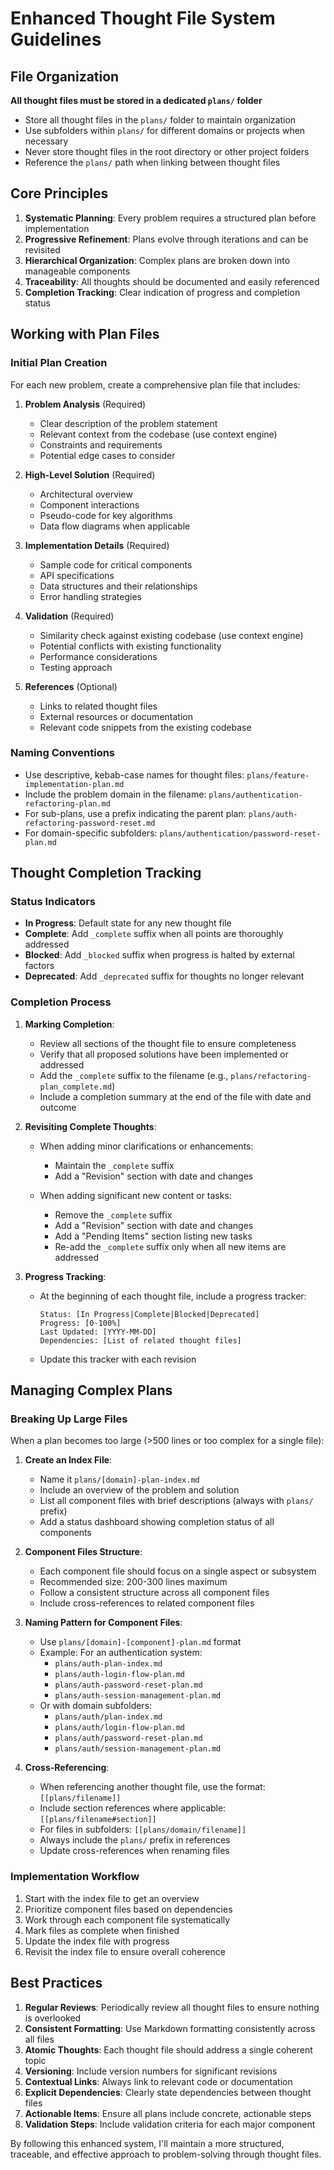 # Enhanced Thought File System Guidelines

## File Organization

**All thought files must be stored in a dedicated `plans/` folder**

- Store all thought files in the `plans/` folder to maintain organization
- Use subfolders within `plans/` for different domains or projects when necessary
- Never store thought files in the root directory or other project folders
- Reference the `plans/` path when linking between thought files

## Core Principles

1. **Systematic Planning**: Every problem requires a structured plan before implementation
2. **Progressive Refinement**: Plans evolve through iterations and can be revisited
3. **Hierarchical Organization**: Complex plans are broken down into manageable components
4. **Traceability**: All thoughts should be documented and easily referenced
5. **Completion Tracking**: Clear indication of progress and completion status

## Working with Plan Files

### Initial Plan Creation

For each new problem, create a comprehensive plan file that includes:

1. **Problem Analysis** (Required)
   - Clear description of the problem statement
   - Relevant context from the codebase (use context engine)
   - Constraints and requirements
   - Potential edge cases to consider

2. **High-Level Solution** (Required)
   - Architectural overview
   - Component interactions
   - Pseudo-code for key algorithms
   - Data flow diagrams when applicable

3. **Implementation Details** (Required)
   - Sample code for critical components
   - API specifications
   - Data structures and their relationships
   - Error handling strategies

4. **Validation** (Required)
   - Similarity check against existing codebase (use context engine)
   - Potential conflicts with existing functionality
   - Performance considerations
   - Testing approach

5. **References** (Optional)
   - Links to related thought files
   - External resources or documentation
   - Relevant code snippets from the existing codebase

### Naming Conventions

- Use descriptive, kebab-case names for thought files: `plans/feature-implementation-plan.md`
- Include the problem domain in the filename: `plans/authentication-refactoring-plan.md`
- For sub-plans, use a prefix indicating the parent plan: `plans/auth-refactoring-password-reset.md`
- For domain-specific subfolders: `plans/authentication/password-reset-plan.md`

## Thought Completion Tracking

### Status Indicators

- **In Progress**: Default state for any new thought file
- **Complete**: Add `_complete` suffix when all points are thoroughly addressed
- **Blocked**: Add `_blocked` suffix when progress is halted by external factors
- **Deprecated**: Add `_deprecated` suffix for thoughts no longer relevant

### Completion Process

1. **Marking Completion**:
   - Review all sections of the thought file to ensure completeness
   - Verify that all proposed solutions have been implemented or addressed
   - Add the `_complete` suffix to the filename (e.g., `plans/refactoring-plan_complete.md`)
   - Include a completion summary at the end of the file with date and outcome

2. **Revisiting Complete Thoughts**:
   - When adding minor clarifications or enhancements:
     - Maintain the `_complete` suffix
     - Add a "Revision" section with date and changes

   - When adding significant new content or tasks:
     - Remove the `_complete` suffix
     - Add a "Revision" section with date and changes
     - Add a "Pending Items" section listing new tasks
     - Re-add the `_complete` suffix only when all new items are addressed

3. **Progress Tracking**:
   - At the beginning of each thought file, include a progress tracker:
     ```
     Status: [In Progress|Complete|Blocked|Deprecated]
     Progress: [0-100%]
     Last Updated: [YYYY-MM-DD]
     Dependencies: [List of related thought files]
     ```
   - Update this tracker with each revision

## Managing Complex Plans

### Breaking Up Large Files

When a plan becomes too large (>500 lines or too complex for a single file):

1. **Create an Index File**:
   - Name it `plans/[domain]-plan-index.md`
   - Include an overview of the problem and solution
   - List all component files with brief descriptions (always with `plans/` prefix)
   - Add a status dashboard showing completion status of all components

2. **Component Files Structure**:
   - Each component file should focus on a single aspect or subsystem
   - Recommended size: 200-300 lines maximum
   - Follow a consistent structure across all component files
   - Include cross-references to related component files

3. **Naming Pattern for Component Files**:
   - Use `plans/[domain]-[component]-plan.md` format
   - Example: For an authentication system:
     - `plans/auth-plan-index.md`
     - `plans/auth-login-flow-plan.md`
     - `plans/auth-password-reset-plan.md`
     - `plans/auth-session-management-plan.md`
   - Or with domain subfolders:
     - `plans/auth/plan-index.md`
     - `plans/auth/login-flow-plan.md`
     - `plans/auth/password-reset-plan.md`
     - `plans/auth/session-management-plan.md`

4. **Cross-Referencing**:
   - When referencing another thought file, use the format: `[[plans/filename]]`
   - Include section references where applicable: `[[plans/filename#section]]`
   - For files in subfolders: `[[plans/domain/filename]]`
   - Always include the `plans/` prefix in references
   - Update cross-references when renaming files

### Implementation Workflow

1. Start with the index file to get an overview
2. Prioritize component files based on dependencies
3. Work through each component file systematically
4. Mark files as complete when finished
5. Update the index file with progress
6. Revisit the index file to ensure overall coherence

## Best Practices

1. **Regular Reviews**: Periodically review all thought files to ensure nothing is overlooked
2. **Consistent Formatting**: Use Markdown formatting consistently across all files
3. **Atomic Thoughts**: Each thought file should address a single coherent topic
4. **Versioning**: Include version numbers for significant revisions
5. **Contextual Links**: Always link to relevant code or documentation
6. **Explicit Dependencies**: Clearly state dependencies between thought files
7. **Actionable Items**: Ensure all plans include concrete, actionable steps
8. **Validation Steps**: Include validation criteria for each major component

By following this enhanced system, I'll maintain a more structured, traceable, and effective approach to problem-solving through thought files.
